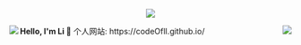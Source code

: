 <p align="center">
  <img align="center" src="https://github-profile-trophy.vercel.app/?username=codeOflI&title=MultipleLang,Star,Follower,Commit,Issue" style="max-width:100%;">
</p>
<img align="left" src="https://github-readme-stats.vercel.app/api/top-langs/?username=codeOflI&hide=css,html" />
<img align="right" src="https://github-readme-stats.vercel.app/api?username=codeOflI&show_icons=true&icon_color=805AD5&text_color=718096&bg_color=ffffff&hide_title=true&include_all_commits=true&hide=contribs&count_private=true" />
<strong> Hello, I'm Li 👋</strong>
个人网站: https://codeOflI.github.io/
